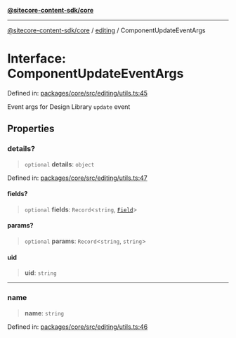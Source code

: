 [**@sitecore-content-sdk/core**](../../README.md)

***

[@sitecore-content-sdk/core](../../README.md) / [editing](../README.md) / ComponentUpdateEventArgs

# Interface: ComponentUpdateEventArgs

Defined in: [packages/core/src/editing/utils.ts:45](https://github.com/Sitecore/content-sdk/blob/5647269998b9306151914ae421806dad763f924a/packages/core/src/editing/utils.ts#L45)

Event args for Design Library `update` event

## Properties

### details?

> `optional` **details**: `object`

Defined in: [packages/core/src/editing/utils.ts:47](https://github.com/Sitecore/content-sdk/blob/5647269998b9306151914ae421806dad763f924a/packages/core/src/editing/utils.ts#L47)

#### fields?

> `optional` **fields**: `Record`\<`string`, [`Field`](../../layout/interfaces/Field.md)\>

#### params?

> `optional` **params**: `Record`\<`string`, `string`\>

#### uid

> **uid**: `string`

***

### name

> **name**: `string`

Defined in: [packages/core/src/editing/utils.ts:46](https://github.com/Sitecore/content-sdk/blob/5647269998b9306151914ae421806dad763f924a/packages/core/src/editing/utils.ts#L46)
